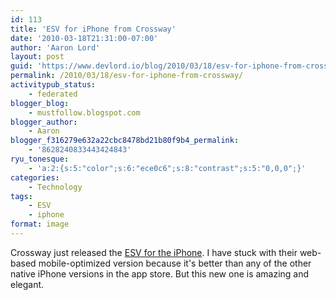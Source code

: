 ```yaml
---
id: 113
title: 'ESV for iPhone from Crossway'
date: '2010-03-18T21:31:00-07:00'
author: 'Aaron Lord'
layout: post
guid: 'https://www.devlord.io/blog/2010/03/18/esv-for-iphone-from-crossway/'
permalink: /2010/03/18/esv-for-iphone-from-crossway/
activitypub_status:
    - federated
blogger_blog:
    - mustfollow.blogspot.com
blogger_author:
    - Aaron
blogger_f316279e632a22cbc8478bd21b80f9b4_permalink:
    - '8628240833443424843'
ryu_tonesque:
    - 'a:2:{s:5:"color";s:6:"ece0c6";s:8:"contrast";s:5:"0,0,0";}'
categories:
    - Technology
tags:
    - ESV
    - iphone
format: image
---
```


Crossway just released the <a href="http://itunes.apple.com/us/app/esv-bible/id361797273?mt=8">ESV for the iPhone</a>. I have stuck with their web-based mobile-optimized version because it's better than any of the other native iPhone versions in the app store. But this new one is amazing and elegant.
<p class="mobile-photo"><a href="/blog/wp-content/uploads/2011/10/img_0779-7832341.png"><img src="/blog/wp-content/uploads/2011/10/img_0779-7832341.png?w=200" alt="" border="0" /></a></p>

<div class="blogger-post-footer"><img alt="" width="1" height="1" /></div>